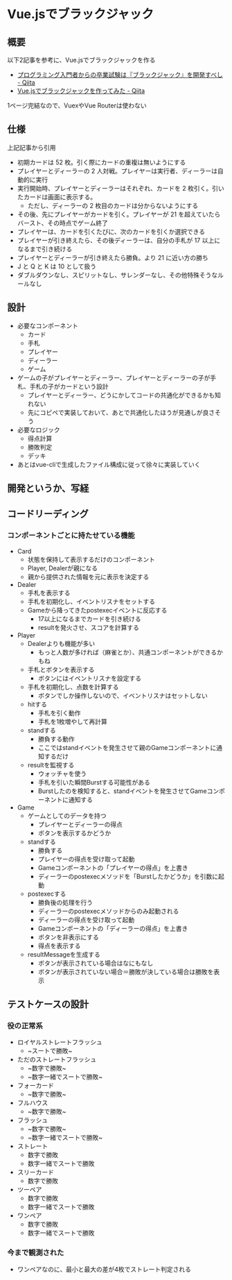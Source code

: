 # Vue.jsでブラックジャック

## 概要
以下2記事を参考に、Vue.jsでブラックジャックを作る

* [プログラミング入門者からの卒業試験は『ブラックジャック』を開発すべし \- Qiita](https://qiita.com/hirossyi73/items/cf8648c31898216312e5)
* [Vue\.jsでブラックジャックを作ってみた \- Qiita](https://qiita.com/t2kojima/items/88a924fa3807909e0488)

1ページ完結なので、VuexやVue Routerは使わない

## 仕様
上記記事から引用

* 初期カードは 52 枚。引く際にカードの重複は無いようにする
* プレイヤーとディーラーの 2 人対戦。プレイヤーは実行者、ディーラーは自動的に実行
* 実行開始時、プレイヤーとディーラーはそれぞれ、カードを 2 枚引く。引いたカードは画面に表示する。
    * ただし、ディーラーの 2 枚目のカードは分からないようにする
* その後、先にプレイヤーがカードを引く。プレイヤーが 21 を超えていたらバースト、その時点でゲーム終了
* プレイヤーは、カードを引くたびに、次のカードを引くか選択できる
* プレイヤーが引き終えたら、その後ディーラーは、自分の手札が 17 以上になるまで引き続ける
* プレイヤーとディーラーが引き終えたら勝負。より 21 に近い方の勝ち
* J と Q と K は 10 として扱う
* ダブルダウンなし、スピリットなし、サレンダーなし、その他特殊そうなルールなし

## 設計
* 必要なコンポーネント
    * カード
    * 手札
    * プレイヤー
    * ディーラー
    * ゲーム
* ゲームの子がプレイヤーとディーラー、プレイヤーとディーラーの子が手札、手札の子がカードという設計
    * プレイヤーとディーラー、どうにかしてコードの共通化ができるかも知れない
    * 先にコピペで実装しておいて、あとで共通化したほうが見通しが良さそう
* 必要なロジック
    * 得点計算
    * 勝敗判定
    * デッキ
* あとはvue-cliで生成したファイル構成に従って徐々に実装していく

## 開発というか、写経


## コードリーディング
### コンポーネントごとに持たせている機能
* Card
    * 状態を保持して表示するだけのコンポーネント
    * Player, Dealerが親になる
    * 親から提供された情報を元に表示を決定する
* Dealer
    * 手札を表示する
    * 手札を初期化し、イベントリスナをセットする
    * Gameから降ってきたpostexecイベントに反応する
        * 17以上になるまでカードを引き続ける
        * resultを発火させ、スコアを計算する
* Player
    * Dealerよりも機能が多い
        * もっと人数が多ければ（麻雀とか）、共通コンポーネントができるかもね
    * 手札とボタンを表示する
        * ボタンにはイベントリスナを設定する
    * 手札を初期化し、点数を計算する
        * ボタンでしか操作しないので、イベントリスナはセットしない
    * hitする
        * 手札を引く動作
        * 手札を1枚増やして再計算
    * standする
        * 勝負する動作
        * ここではstandイベントを発生させて親のGameコンポーネントに通知するだけ
    * resultを監視する
        * ウォッチャを使う
        * 手札を引いた瞬間Burstする可能性がある
        * Burstしたのを検知すると、standイベントを発生させてGameコンポーネントに通知する
* Game
    * ゲームとしてのデータを持つ
        * プレイヤーとディーラーの得点
        * ボタンを表示するかどうか
    * standする
        * 勝負する
        * プレイヤーの得点を受け取って起動
        * Gameコンポーネントの「プレイヤーの得点」を上書き
        * ディーラーのpostexecメソッドを「Burstしたかどうか」を引数に起動
    * postexecする
        * 勝負後の処理を行う
        * ディーラーのpostexecメソッドからのみ起動される
        * ディーラーの得点を受け取って起動
        * Gameコンポーネントの「ディーラーの得点」を上書き
        * ボタンを非表示にする
        * 得点を表示する
    * resultMessageを生成する
        * ボタンが表示されている場合はなにもなし
        * ボタンが表示されていない場合＝勝敗が決している場合は勝敗を表示

## テストケースの設計
### 役の正常系
* ロイヤルストレートフラッシュ
  * ~スートで勝敗~
* ただのストレートフラッシュ
  * ~数字で勝敗~
  * ~数字一緒でスートで勝敗~
* フォーカード
  * ~数字で勝敗~
* フルハウス
  * ~数字で勝敗~
* フラッシュ
  * ~数字で勝敗~
  * ~数字一緒でスートで勝敗~
* ストレート
  * 数字で勝敗
  * 数字一緒でスートで勝敗
* スリーカード
  * 数字で勝敗
* ツーペア
  * 数字で勝敗
  * 数字一緒でスートで勝敗
* ワンペア
  * 数字で勝敗
  * 数字一緒でスートで勝敗

### 今まで観測された
* ワンペアなのに、最小と最大の差が4枚でストレート判定される

